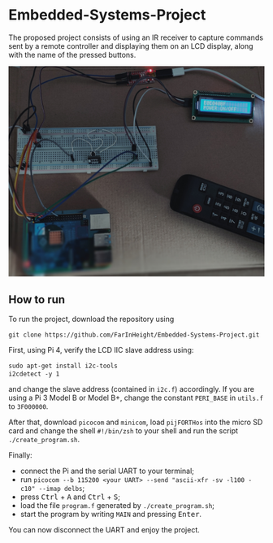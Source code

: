# Embedded-Systems-Project

The proposed project consists of using an IR receiver to capture commands sent by a remote controller and displaying them on an LCD display, along with the name of the pressed buttons.

<div align="center">
    <img src="./images/project_photo.jpg" width="800" class="center" />
</div>

## How to run

To run the project, download the repository using
```
git clone https://github.com/FarInHeight/Embedded-Systems-Project.git
```

First, using Pi 4, verify the LCD IIC slave address using:
```
sudo apt-get install i2c-tools
i2cdetect -y 1
```

and change the slave address (contained in `i2c.f`) accordingly.
If you are using a Pi 3 Model B or Model B+, change the constant `PERI_BASE` in `utils.f` to `3F000000`.

After that, download `picocom` and `minicom`, load `pijFORTHos` into the micro SD card and change the shell `#!/bin/zsh` to your shell and run the script `./create_program.sh`.

Finally:
- connect the Pi and the serial UART to your terminal;
- run ``` picocom --b 115200 <your UART> --send "ascii-xfr -sv -l100 -c10" --imap delbs ```;
- press <kbd>Ctrl</kbd> + <kbd>A</kbd> and <kbd>Ctrl</kbd> + <kbd>S</kbd>;
- load the file `program.f` generated by `./create_program.sh`;
- start the program by writing `MAIN` and pressing <kbd>Enter</kbd>.

You can now disconnect the UART and enjoy the project.